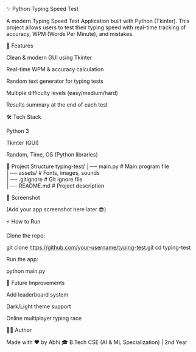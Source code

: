 ✨ Python Typing Speed Test

A modern Typing Speed Test Application built with Python (Tkinter).
This project allows users to test their typing speed with real-time tracking of accuracy, WPM (Words Per Minute), and mistakes.

🚀 Features

Clean & modern GUI using Tkinter

Real-time WPM & accuracy calculation

Random text generator for typing tests

Multiple difficulty levels (easy/medium/hard)

Results summary at the end of each test

🛠️ Tech Stack

Python 3

Tkinter (GUI)

Random, Time, OS (Python libraries)

📂 Project Structure
typing-test/
│── main.py              # Main program file  
│── assets/              # Fonts, images, sounds  
│── .gitignore           # Git ignore file  
│── README.md            # Project description  

📸 Screenshot

(Add your app screenshot here later 😎)

⚡ How to Run

Clone the repo:

git clone https://github.com/your-username/typing-test.git
cd typing-test


Run the app:

python main.py

📌 Future Improvements

Add leaderboard system

Dark/Light theme support

Online multiplayer typing race

👨‍💻 Author

Made with ❤️ by Abhi
🎓 B.Tech CSE (AI & ML Specialization) | 2nd Year
